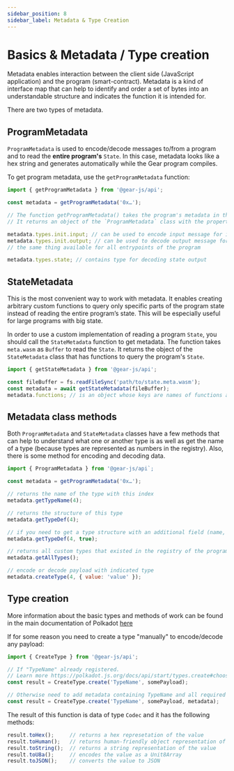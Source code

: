 ```yaml
---
sidebar_position: 8
sidebar_label: Metadata & Type Creation
---
```


# Basics & Metadata / Type creation

Metadata enables interaction between the client side (JavaScript application) and the program (smart-contract). Metadata is a kind of interface map that can help to identify and order a set of bytes into an understandable structure and indicates the function it is intended for.

There are two types of metadata.

## ProgramMetadata

`ProgramMetadata` is used to encode/decode messages to/from a program and to read the **entire program's** `State`. In this case, metadata looks like a hex string and generates automatically while the Gear program compiles.

To get program metadata, use the `getProgramMetadata` function:

```javascript
import { getProgramMetadata } from '@gear-js/api';

const metadata = getProgramMetadata('0x…');

// The function getProgramMetadata() takes the program's metadata in the format of a hex string.
// It returns an object of the `ProgramMetadata` class with the property `types` containing all program types.

metadata.types.init.input; // can be used to encode input message for init entrypoint of the program
metadata.types.init.output; // can be used to decode output message for init entrypoint of the program
// the same thing available for all entrypoints of the program

metadata.types.state; // contains type for decoding state output
```

## StateMetadata

This is the most convenient way to work with metadata. It enables creating arbitrary custom functions to query only specific parts of the program state instead of reading the entire program’s state. This will be especially useful for large programs with big state.

In order to use a custom implementation of reading a program `State`, you should call the `StateMetadata` function to get metadata.
The function takes `meta.wasm` as `Buffer` to read the `State`. It returns the object of the `StateMetadata` class that has functions to query the program's `State`.

```js
import { getStateMetadata } from '@gear-js/api';

const fileBuffer = fs.readFileSync('path/to/state.meta.wasm');
const metadata = await getStateMetadata(fileBuffer);
metadata.functions; // is an object whose keys are names of functions and values are objects of input/output types
```

## Metadata class methods

Both `ProgramMetadata` and `StateMetadata` classes have a few methods that can help to understand what one or another type is as well as get the name of a type (because types are represented as numbers in the registry). Also, there is some method for encoding and decoding data.

```js
import { ProgramMetadata } from '@gear-js/api`;

const metadata = getProgramMetadata('0x…');

// returns the name of the type with this index
metadata.getTypeName(4);

// returns the structure of this type
metadata.getTypeDef(4);

// if you need to get a type structure with an additional field (name, type, kind, len) you have to pass the second argument
metadata.getTypeDef(4, true);

// returns all custom types that existed in the registry of the program
metadata.getAllTypes();

// encode or decode payload with indicated type
metadata.createType(4, { value: 'value' });
```

## Type creation

More information about the basic types and methods of work can be found in the main documentation of Polkadot [here](https://polkadot.js.org/docs/api/start/types.basics)

If for some reason you need to create a type "manually" to encode/decode any payload:

```javascript
import { CreateType } from '@gear-js/api';

// If "TypeName" already registered.
// Learn more https://polkadot.js.org/docs/api/start/types.create#choosing-how-to-create
const result = CreateType.create('TypeName', somePayload);

// Otherwise need to add metadata containing TypeName and all required types
const result = CreateType.create('TypeName', somePayload, metadata);
```
The result of this function is data of type `Codec` and it has the following methods:

```javascript
result.toHex();     // returns a hex represetation of the value
result.toHuman();   // returns human-friendly object representation of the value
result.toString();  // returns a string representation of the value
result.toU8a();     // encodes the value as a Unit8Array
result.toJSON();    // converts the value to JSON
```
